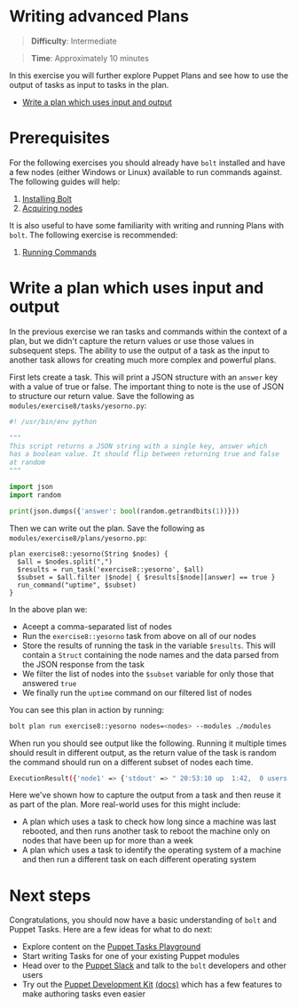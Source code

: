 # Writing advanced Plans

> **Difficulty**: Intermediate

> **Time**: Approximately 10 minutes

In this exercise you will further explore Puppet Plans and see how to use the output of tasks as input to tasks in the plan.

- [Write a plan which uses input and output](#write-a-plan-which-uses-input-and-output)

# Prerequisites

For the following exercises you should already have `bolt` installed and have a few nodes (either Windows or Linux) available to run commands against. The following guides will help:

1. [Installing Bolt](../1-installing-bolt)
1. [Acquiring nodes](../2-acquiring-nodes)

It is also useful to have some familiarity with writing and running Plans with `bolt`. The following exercise is recommended:

1. [Running Commands](../7-writing-plans)

# Write a plan which uses input and output

In the previous exercise we ran tasks and commands within the context of a plan, but we didn't capture the return values or use those values in subsequent steps. The ability to use the output of a task as the input to another task allows for creating much more complex and powerful plans.

First lets create a task. This will print a JSON structure with an `answer` key with a value of true or false. The important thing to note is the use of JSON to structure our return value. Save the following as `modules/exercise8/tasks/yesorno.py`:

```python
#! /usr/bin/env python

"""
This script returns a JSON string with a single key, answer which
has a boolean value. It should flip between returning true and false
at random
"""

import json
import random

print(json.dumps({'answer': bool(random.getrandbits(1))}))
```

Then we can write out the plan. Save the following as `modules/exercise8/plans/yesorno.pp`:

```puppet
plan exercise8::yesorno(String $nodes) {
  $all = $nodes.split(",")
  $results = run_task('exercise8::yesorno', $all)
  $subset = $all.filter |$node| { $results[$node][answer] == true }
  run_command("uptime", $subset)
}
```

In the above plan we:

* Aceept a comma-separated list of nodes
* Run the `exercise8::yesorno` task from above on all of our nodes
* Store the results of running the task in the variable `$results`. This will contain a `Struct` containing the node names and the data parsed from the JSON response from the task
* We filter the list of nodes into the `$subset` variable for only those that answered `true`
* We finally run the `uptime` command on our filtered list of nodes

You can see this plan in action by running:

```bash
bolt plan run exercise8::yesorno nodes=<nodes> --modules ./modules
```

When run you should see output like the following. Running it multiple times should result in different output, as the return value of the task is random the command should run on a different subset of nodes each time.

```bash
ExecutionResult({'node1' => {'stdout' => " 20:53:10 up  1:42,  0 users,  load average: 0.60, 0.42, 0.21\n", 'stderr' => '', 'exit_code' => 0}, 'node2' => {'stdout' => " 20:53:10 up  1:42,  0 users,  load average: 0.60, 0.42, 0.21\n", 'stderr' => '', 'exit_code' => 0}})
```

Here we've shown how to capture the output from a task and then reuse it as part of the plan. More real-world uses for this might include:

* A plan which uses a task to check how long since a machine was last rebooted, and then runs another task to reboot the machine only on nodes that have been up for more than a week
* A plan which uses a task to identify the operating system of a machine and then run a different task on each different operating system

# Next steps

Congratulations, you should now have a basic understanding of `bolt` and Puppet Tasks. Here are a few ideas for what to do next:

* Explore content on the [Puppet Tasks Playground](https://github.com/puppetlabs/tasks-playground)
* Start writing Tasks for one of your existing Puppet modules
* Head over to the [Puppet Slack](https://slack.puppet.com/) and talk to the `bolt` developers and other users
* Try out the [Puppet Development Kit](https://puppet.com/download-puppet-development-kit) [(docs)](https://docs.puppet.com/pdk/latest/index.html) which has a few features to make authoring tasks even easier
